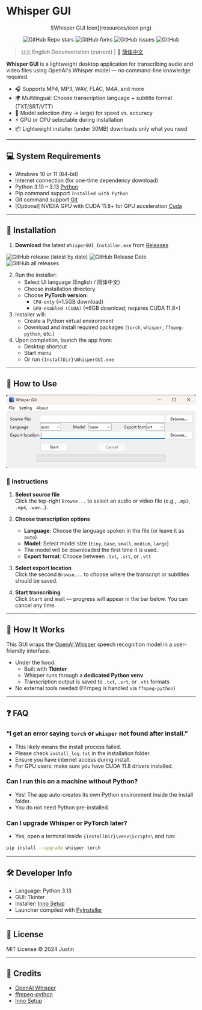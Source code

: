 # Whisper GUI

<p align="center">
  ![Whisper GUI Icon](resources/icon.png)
</p>


<p align="center">
    <a href="https://github.com/TBSKBJustin/WhisperGUI/stargazers" style="text-decoration:none" >
        <img alt="GitHub Repo stars" src="https://img.shields.io/github/stars/TBSKBJustin/WhisperGUI">
    </a>
    <a href="https://github.com/TBSKBJustin/WhisperGUI/network" style="text-decoration:none" >
        <img alt="GitHub forks" src="https://img.shields.io/github/forks/TBSKBJustin/WhisperGUI">
    </a>
    <a href="https://github.com/TBSKBJustin/WhisperGUI/issues" style="text-decoration:none">
        <img alt="GitHub issues" src="https://img.shields.io/github/issues/TBSKBJustin/WhisperGUI">
    </a>
    <a href="https://github.com/TBSKBJustin/WhisperGUI/blob/main/LICENSE" style="text-decoration:none" >
        <img alt="GitHub" src="https://img.shields.io/github/license/TBSKBJustin/WhisperGUI">
    </a>
</p>

> 🇺🇸 English Documentation (current) | 📘 [简体中文](./README_zh.md)

**Whisper GUI** is a lightweight desktop application for transcribing audio and video files using OpenAI's Whisper model — no command-line knowledge required.

- 🎧 Supports MP4, MP3, WAV, FLAC, M4A, and more
- 🌍 Multilingual: Choose transcription language + subtitle format (TXT/SRT/VTT)
- 🧠 Model selection (tiny → large) for speed vs. accuracy
- ⚡ GPU or CPU selectable during installation
- 📦 Lightweight installer (under 30MB) downloads only what you need

---

## 💻 System Requirements

- Windows 10 or 11 (64-bit)
- Internet connection (for one-time dependency download)
- Python 3.10 – 3.13 [Python](https://www.python.org/downloads/)
- Pip command support `Installed with Python`
- Git command support [Git](https://git-scm.com/)
- [Optional] NVIDIA GPU with CUDA 11.8+ for GPU acceleration [Cuda](https://developer.nvidia.com/cuda-toolkit)

---

## 🚀 Installation

1. **Download** the latest `WhisperGUI_Installer.exe` from [Releases](https://github.com/TBSKBJustin/WhisperGUI/releases)

<p align="left">
    <a href="https://github.com/TBSKBJustin/WhisperGUI/releases/latest" style="text-decoration:none">
       <img alt="GitHub release (latest by date)" src="https://img.shields.io/github/v/release/TBSKBJustin/whisperGUI">
    </a>
    <a href="https://github.com/TBSKBJustin/WhisperGUI/releases/latest" style="text-decoration:none">
       <img alt="GitHub Release Date" src="https://img.shields.io/github/release-date/TBSKBJustin/WhisperGUI">
    </a>
    <a href="https://github.com/TBSKBJustin/WhisperGUI/releases" style="text-decoration:none">
       <img alt="GitHub all releases" src="https://img.shields.io/github/downloads/TBSKBJustin/WhisperGUI/total">
    </a>
</p>

2. Run the installer:
   - Select UI language (English / 简体中文)
   - Choose installation directory
   - Choose **PyTorch version**:
     - `CPU-only` (≈1.5GB download)
     - `GPU-enabled (CUDA)` (≈6GB download; requires CUDA 11.8+)
3. Installer will:
   - Create a Python virtual environment
   - Download and install required packages (`torch`, `whisper`, `ffmpeg-python`, etc.)
4. Upon completion, launch the app from:
   - Desktop shortcut
   - Start menu
   - Or run `{InstallDir}\WhisperGUI.exe`

---

## 🧪 How to Use

<p align="center">
  <img src="GitHub/GUI.png" width="600" alt="Whisper GUI Screenshot">
</p>

### 🧭 Instructions

1. **Select source file**  
   Click the top-right `Browse...` to select an audio or video file (e.g., `.mp3`, `.mp4`, `.wav`...).

2. **Choose transcription options**  
   - **Language**: Choose the language spoken in the file (or leave it as `auto`)
   - **Model**: Select model size (`tiny`, `base`, `small`, `medium`, `large`)
   - The model will be downloaded the first time it is used.
   - **Export format**: Choose between `.txt`, `.srt`, or `.vtt`

3. **Select export location**  
   Click the second `Browse...` to choose where the transcript or subtitles should be saved.

4. **Start transcribing**  
   Click `Start` and wait — progress will appear in the bar below. You can cancel any time.

---

## 🧠 How It Works

This GUI wraps the [OpenAI Whisper](https://github.com/openai/whisper) speech recognition model in a user-friendly interface.

- Under the hood:
  - Built with **Tkinter**
  - Whisper runs through a **dedicated Python venv**
  - Transcription output is saved to `.txt`, `.srt`, or `.vtt` formats
- No external tools needed (FFmpeg is handled via `ffmpeg-python`)

---

## ❓ FAQ

### “I get an error saying `torch` or `whisper` not found after install.”
- This likely means the install process failed.
- Please check `install_log.txt` in the installation folder.
- Ensure you have internet access during install.
- For GPU users: make sure you have CUDA 11.8 drivers installed.

### Can I run this on a machine without Python?
- Yes! The app auto-creates its own Python environment inside the install folder.
- You do not need Python pre-installed.

### Can I upgrade Whisper or PyTorch later?
- Yes, open a terminal inside `{InstallDir}\venv\Scripts\` and run:
```bash
pip install --upgrade whisper torch
```

---

## 🛠 Developer Info

- Language: Python 3.13
- GUI: Tkinter
- Installer: [Inno Setup](https://jrsoftware.org/isinfo.php)
- Launcher compiled with [PyInstaller](https://pyinstaller.org/)

---

## 📄 License

MIT License © 2024 Justin

---

## 🌟 Credits

- [OpenAI Whisper](https://github.com/openai/whisper)
- [ffmpeg-python](https://github.com/kkroening/ffmpeg-python)
- [Inno Setup](https://jrsoftware.org/)


